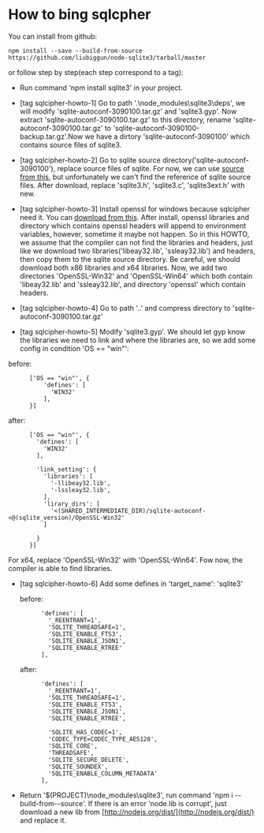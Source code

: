 # How to bing sqlcpher
You can install from github:  
```
npm install --save --build-from-source https://github.com/liubiggun/node-sqlite3/tarball/master
```
or follow step by step(each step correspond to a tag):

 * Run command 'npm install sqlite3' in your project.
 
 * [tag sqlcipher-howto-1] Go to path '.\node_modules\sqlite3\deps', we will modify 'sqlite-autoconf-3090100.tar.gz' and 'sqlite3.gyp'. Now extract 'sqlite-autoconf-3090100.tar.gz' to this directory, rename 'sqlite-autoconf-3090100.tar.gz' to 'sqlite-autoconf-3090100-backup.tar.gz'.Now we have a dirtory 'sqlite-autoconf-3090100' which contains source files of sqlite3.
 
 * [tag sqlcipher-howto-2] Go to sqlite source directory('sqlite-autoconf-3090100'), replace source files of sqlite. For now, we can use [source from this](http://download.csdn.net/detail/herorazor/9001997), but unfortunately we can't find the reference of sqlite source files. After download, replace 'sqlite3.h', 'sqlite3.c', 'sqlite3ext.h' with new.
 
 * [tag sqlcipher-howto-3] Install openssl for windows because sqlcipher need it. You can [download  from this](http://slproweb.com/products/Win32OpenSSL.html). After install, openssl libraries and directory which contains openssl headers will append to environment variables, however, sometime it maybe not happen. So in this HOWTO, we assume that the compiler can not find the libraries and headers, just like we download two libraries('libeay32.lib', 'ssleay32.lib') and headers, then copy them to the sqlite source directory. Be careful, we should download both x86 libraries and x64 libraries. Now, we add two directories 'OpenSSL-Win32' and 'OpenSSL-Win64' which both contain 'libeay32.lib' and 'ssleay32.lib', and directory 'openssl' which contain headers.
 
 * [tag sqlcipher-howto-4] Go to path '..' and compress directory to 'sqlite-autoconf-3090100.tar.gz' 
 
 * [tag sqlcipher-howto-5] Modify 'sqlite3.gyp'. We should let gyp know the libraries we need to link and where the libraries are, so we add some config in condition 'OS == "win"':  
  
  before:
  ```
        ['OS == "win"', {
            'defines': [
              'WIN32'
            ],
        }]
  ```  
  after:
  ```
        ['OS == "win"', {
          'defines': [
            'WIN32'
          ],
  		
          'link_setting': {
            'libraries': [
              '-llibeay32.lib',
              '-lssleay32.lib',
            ],
            'lirary_dirs': [
              '<(SHARED_INTERMEDIATE_DIR)/sqlite-autoconf-<@(sqlite_version)/OpenSSL-Win32'
            ]
          
          }
        }]
  ```
  For x64, replace 'OpenSSL-Win32' with 'OpenSSL-Win64'. Fow now, the compiler is able to find libraries.
  
* [tag sqlcipher-howto-6] Add some defines in 'target_name': 'sqlite3'  
  
  before:
  ```
        'defines': [
          '_REENTRANT=1',
          'SQLITE_THREADSAFE=1',
          'SQLITE_ENABLE_FTS3',
          'SQLITE_ENABLE_JSON1',
          'SQLITE_ENABLE_RTREE'
        ],
  ```
  after:
  ```
        'defines': [
          '_REENTRANT=1',
          'SQLITE_THREADSAFE=1',
          'SQLITE_ENABLE_FTS3',
          'SQLITE_ENABLE_JSON1',
          'SQLITE_ENABLE_RTREE',
  		
          'SQLITE_HAS_CODEC=1',
          'CODEC_TYPE=CODEC_TYPE_AES128',
          'SQLITE_CORE',
          'THREADSAFE',
          'SQLITE_SECURE_DELETE',
          'SQLITE_SOUNDEX',
          'SQLITE_ENABLE_COLUMN_METADATA'
        ],
  ```
  
  
* Return '$(PROJECT)\\node_modules\sqlite3', run command 'npm i --build-from--source'. If there is an error 'node.lib is corrupt', just download a new lib from [http://nodejs.org/dist/](http://nodejs.org/dist/) and replace it.
  
